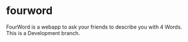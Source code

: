 # fourword
FourWord is a webapp to ask your friends to describe you with 4 Words.  
This is a Development branch.  
